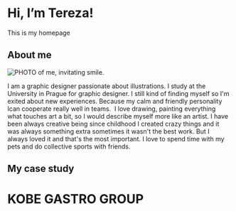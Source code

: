 # Hi, I’m Tereza!

This is my homepage

## About me

![PHOTO of me, invitating smile.](niceme.png)

I am a graphic designer passionate about illustrations. I study  at the University in Prague for graphic designer. I still kind of finding myself so I'm exited about new experiences. Because my calm and friendly personality Ican cooperate really well in teams.
 I love drawing, painting everything what touches art a bit, so I would describe myself more like an artist. I have been always creative being since childhood I created crazy things and it was always something extra sometimes it wasn't the best work. But I always loved it and that's the most important.
I love to spend time with my pets and do collective sports with friends.

## My case study
# KOBE GASTRO GROUP
